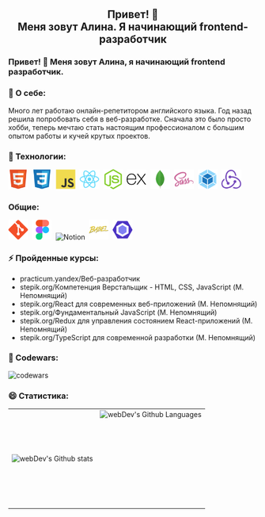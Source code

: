 <h2 align="center"><b>Привет! 👋
<br>
  Меня зовут Алина. Я начинающий frontend-разработчик</b>

### Привет! 👋   Меня зовут Алина, я начинающий frontend разработчик.   

### 🌱 О себе:
Много лет работаю онлайн-репетитором английского языка. Год назад решила попробовать себя в веб-разработке. Сначала это было просто хобби, теперь мечтаю стать настоящим профессионалом с большим опытом работы и кучей крутых проектов. 

### 🔧 Технологии:
<div>
  <img src="https://github.com/devicons/devicon/blob/master/icons/html5/html5-original.svg" title="html5" alt="html5" width="40" height="40"/>&nbsp
  <img src="https://github.com/devicons/devicon/blob/master/icons/css3/css3-original.svg" title="css" alt="css" width="40" height="40"/>&nbsp
  <img src="https://github.com/devicons/devicon/blob/master/icons/javascript/javascript-original.svg" title="javascript" alt="javascript" width="40" height="40"/>&nbsp
  <img src="https://github.com/devicons/devicon/blob/master/icons/react/react-original.svg" title="reactjs" alt="reactjs" width="40" height="40"/>&nbsp
  <img src="https://github.com/devicons/devicon/blob/master/icons/nodejs/nodejs-original.svg" title="nodejs" alt="nodejs" width="40" height="40"/>&nbsp
  <img src="https://github.com/devicons/devicon/blob/master/icons/express/express-original.svg" title="express" alt="express" width="40" height="40"/>&nbsp
  <img src="https://github.com/devicons/devicon/blob/master/icons/mongodb/mongodb-original.svg" title="mongodb" alt="mongodb" width="40" height="40"/>&nbsp
  <img src="https://github.com/devicons/devicon/blob/master/icons/sass/sass-original.svg" title="sass/scss" alt="sass/scss" width="40" height="40"/>&nbsp;
  <img src="https://github.com/devicons/devicon/blob/master/icons/webpack/webpack-original.svg" title="webpack" alt="webpack" width="40" height="40"/>&nbsp;
  <img src="https://github.com/devicons/devicon/blob/master/icons/redux/redux-original.svg" title="redux" alt="redux" width="40" height="40"/>&nbsp;
</div>

### Общие:

<div>
  <img src="https://github.com/devicons/devicon/blob/master/icons/git/git-original.svg" title="git" alt="git" width="40" height="40"/>&nbsp
  <img src="https://github.com/devicons/devicon/blob/master/icons/figma/figma-original.svg" title="figma" alt="figma" width="40" height="40"/>&nbsp;
  <img src="https://upload.wikimedia.org/wikipedia/commons/e/e9/Notion-logo.svg" title="Notion" alt="Notion" width="40" height="40"/>&nbsp;
  <img src="https://github.com/devicons/devicon/blob/master/icons/babel/babel-original.svg" title="babel" alt="babel" width="40" height="40"/>&nbsp;
  <img src="https://github.com/devicons/devicon/blob/master/icons/eslint/eslint-original.svg" title="eslint" alt="eslint" width="40" height="40"/>&nbsp;
</div>

### ⚡ Пройденные курсы:
- practicum.yandex/Веб-разработчик
- stepik.org/Компетенция Верстальщик - HTML, CSS, JavaScript (М. Непомнящий)
- stepik.org/React для современных веб-приложений (М. Непомнящий)
- stepik.org/Фундаментальный JavaScript (М. Непомнящий)
- stepik.org/Redux для управления состоянием React-приложений (М. Непомнящий)
- stepik.org/TypeScript для современной разработки (М. Непомнящий)

### 🔭 Codewars:

![codewars](https://www.codewars.com/users/martynenkoAl/badges/large)

### 😄 Статистика:

<table>
  <tr>
    <td>
      <img align="left" src="http://github-readme-streak-stats.herokuapp.com?user=martynenkoAl&theme=dark&background=000000" alt="webDev's Github stats" />
    </td>
    <td>
      <img height="195px" align="right" alt="webDev's Github Languages" src="https://github-readme-stats-sigma-five.vercel.app/api/top-langs/?username=martynenkoAl&layout=compact&theme=vision-friendly-dark" />
    </td>
  </tr>
</table>

